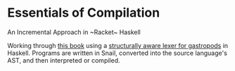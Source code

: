 Essentials of Compilation
===

An Incremental Approach in ~Racket~ Haskell

Working through [this book][essentials-of-compilation] using a [structurally
aware lexer for gastropods][snail-shell] in Haskell. Programs are written in Snail, converted
into the source language's AST, and then interpreted or compiled.

[essentials-of-compilation]: https://mitpress.mit.edu/9780262047760/essentials-of-compilation/
[snail-shell]: https://github.com/chiroptical/snail-shell

